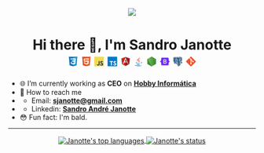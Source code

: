 <div align="center">
    <img src="https://imgur.com/nLKnnpW.png">
    <h1>
        Hi there 👋,  I'm Sandro Janotte<br>
        <img src="https://raw.githubusercontent.com/devicons/devicon/master/icons/css3/css3-original.svg" alt="css3"  width="20" height="20"/>
        <img src="https://raw.githubusercontent.com/devicons/devicon/master/icons/html5/html5-original.svg" alt="html5"  width="20" height="20"/>
        <img src="https://raw.githubusercontent.com/devicons/devicon/master/icons/javascript/javascript-original.svg" alt="javascript" width="20" height="20"/>
        <img src="https://raw.githubusercontent.com/devicons/devicon/master/icons/typescript/typescript-original.svg" alt="typescript" width="20" height="20">
        <img src="https://raw.githubusercontent.com/devicons/devicon/master/icons/angularjs/angularjs-original.svg" alt="angularjs" width="20" height="20">
        <img src="https://raw.githubusercontent.com/devicons/devicon/master/icons/java/java-original.svg" alt="java" width="20" height="20">
        <img src="https://raw.githubusercontent.com/devicons/devicon/master/icons/nodejs/nodejs-original.svg" alt="nodejs" width="20" height="20">
        <img src="https://raw.githubusercontent.com/devicons/devicon/master/icons/bootstrap/bootstrap-plain.svg" alt="bootstrap" width="20" height="20">
        <img src="https://raw.githubusercontent.com/devicons/devicon/master/icons/postgresql/postgresql-original.svg" alt="postgreesql" width="20" height="20">
        <img src="https://raw.githubusercontent.com/devicons/devicon/master/icons/git/git-original.svg" alt="git" width="20" height="20">
    </h1>
</div>


- :globe_with_meridians: I’m currently working as **CEO** on **[Hobby Informática](https://www.hobby.inf.br/)**
- :postbox: How to reach me
- - Email: **sjanotte@gmail.com**
- - Linkedin: **[Sandro André Janotte](https://www.linkedin.com/in/sandro-andr%C3%A9-janotte-2b022450/)**
- :flushed: Fun fact: I'm bald.

---

<p align="center">
    <a href="https://github.com/anuraghazra/github-readme-status">
    	<img 
         src="https://github-readme-stats.vercel.app/api/top-langs/?username=Janotte&hide=PowerShell&layout=compact&hide_border=true" 
         alt="Janotte's top languages" 
         align="center"
    	/>
    </a>
    <a href="https://github.com/anuraghazra/github-readme-status">
        <img 
             src="https://github-readme-stats.vercel.app/api?	username=Janotte&show_icons=true&hide_border=true" 
             alt="Janotte's status"
             height="150"
             align="center"
         />
    </a>
</p>
